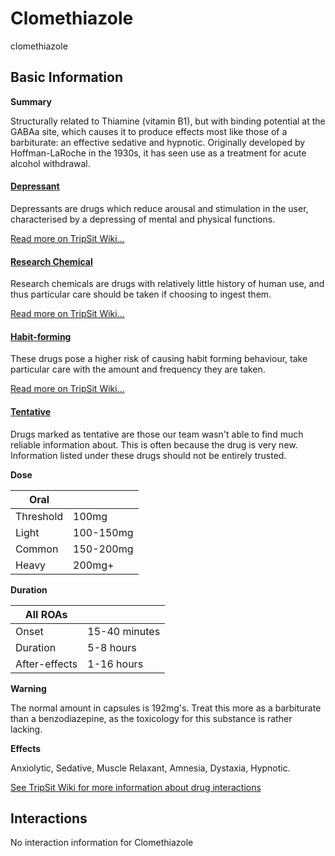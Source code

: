 # Clomethiazole

clomethiazole

## Basic Information

**Summary**

Structurally related to Thiamine (vitamin B1), but with binding potential at the GABAa site, which causes it to produce effects most like those of a barbiturate: an effective sedative and hypnotic. Originally developed by Hoffman-LaRoche in the 1930s, it has seen use as a treatment for acute alcohol withdrawal.

#### [Depressant](/category/depressant)

Depressants are drugs which reduce arousal and stimulation in the user, characterised by a depressing of mental and physical functions.

[Read more on TripSit Wiki...](#{category.wiki})

#### [Research Chemical](/category/research-chemical)

Research chemicals are drugs with relatively little history of human use, and thus particular care should be taken if choosing to ingest them.

[Read more on TripSit Wiki...](#{category.wiki})

#### [Habit-forming](/category/habit-forming)

These drugs pose a higher risk of causing habit forming behaviour, take particular care with the amount and frequency they are taken.

[Read more on TripSit Wiki...](#{category.wiki})

#### [Tentative](/category/tentative)

Drugs marked as tentative are those our team wasn't able to find much reliable information about. This is often because the drug is very new. Information listed under these drugs should not be entirely trusted.

**Dose**

| Oral      |           |
| --------- | --------- |
| Threshold | 100mg     |
| Light     | 100-150mg |
| Common    | 150-200mg |
| Heavy     | 200mg+    |

**Duration**

| All ROAs      |               |
| ------------- | ------------- |
| Onset         | 15-40 minutes |
| Duration      | 5-8 hours     |
| After-effects | 1-16 hours    |

**Warning**

The normal amount in capsules is 192mg's. Treat this more as a barbiturate than a benzodiazepine, as the toxicology for this substance is rather lacking.

**Effects**

Anxiolytic, Sedative, Muscle Relaxant, Amnesia, Dystaxia, Hypnotic.

[See TripSit Wiki for more information about drug interactions](http://combo.tripsit.me/)

## Interactions

No interaction information for Clomethiazole